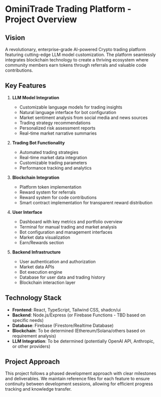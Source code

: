
# OminiTrade Trading Platform - Project Overview

## Vision
A revolutionary, enterprise-grade AI-powered Crypto trading platform featuring cutting-edge LLM model customization. The platform seamlessly integrates blockchain technology to create a thriving ecosystem where community members earn tokens through referrals and valuable code contributions.

## Key Features

1. **LLM Model Integration**
   - Customizable language models for trading insights
   - Natural language interface for bot configuration
   - Market sentiment analysis from social media and news sources
   - Trading strategy recommendations
   - Personalized risk assessment reports
   - Real-time market narrative summaries

2. **Trading Bot Functionality**
   - Automated trading strategies
   - Real-time market data integration
   - Customizable trading parameters
   - Performance tracking and analytics

3. **Blockchain Integration**
   - Platform token implementation
   - Reward system for referrals
   - Reward system for code contributions
   - Smart contract implementation for transparent reward distribution

4. **User Interface**
   - Dashboard with key metrics and portfolio overview
   - Terminal for manual trading and market analysis
   - Bot configuration and management interfaces
   - Market data visualization
   - Earn/Rewards section

5. **Backend Infrastructure**
   - User authentication and authorization
   - Market data APIs
   - Bot execution engine
   - Database for user data and trading history
   - Blockchain interaction layer

## Technology Stack

- **Frontend**: React, TypeScript, Tailwind CSS, shadcn/ui
- **Backend**: Node.js/Express (or Firebase Functions - TBD based on specific needs)
- **Database**: Firebase (Firestore/Realtime Database)
- **Blockchain**: To be determined (Ethereum/Solana/others based on requirement analysis)
- **LLM Integration**: To be determined (potentially OpenAI API, Anthropic, or other providers)

## Project Approach
This project follows a phased development approach with clear milestones and deliverables. We maintain reference files for each feature to ensure continuity between development sessions, allowing for efficient progress tracking and knowledge transfer.
